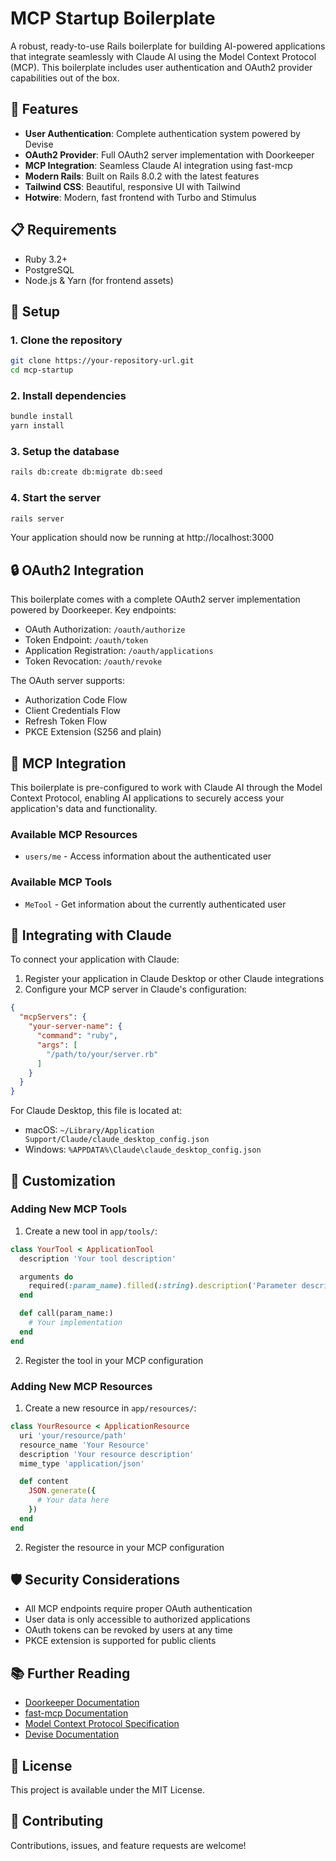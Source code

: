 # MCP Startup Boilerplate

A robust, ready-to-use Rails boilerplate for building AI-powered applications that integrate seamlessly with Claude AI using the Model Context Protocol (MCP). This boilerplate includes user authentication and OAuth2 provider capabilities out of the box.

## 🚀 Features

- **User Authentication**: Complete authentication system powered by Devise
- **OAuth2 Provider**: Full OAuth2 server implementation with Doorkeeper
- **MCP Integration**: Seamless Claude AI integration using fast-mcp
- **Modern Rails**: Built on Rails 8.0.2 with the latest features
- **Tailwind CSS**: Beautiful, responsive UI with Tailwind
- **Hotwire**: Modern, fast frontend with Turbo and Stimulus

## 📋 Requirements

- Ruby 3.2+
- PostgreSQL
- Node.js & Yarn (for frontend assets)

## 🔧 Setup

### 1. Clone the repository

```bash
git clone https://your-repository-url.git
cd mcp-startup
```

### 2. Install dependencies

```bash
bundle install
yarn install
```

### 3. Setup the database

```bash
rails db:create db:migrate db:seed
```

### 4. Start the server

```bash
rails server
```

Your application should now be running at http://localhost:3000

## 🔒 OAuth2 Integration

This boilerplate comes with a complete OAuth2 server implementation powered by Doorkeeper. Key endpoints:

- OAuth Authorization: `/oauth/authorize`
- Token Endpoint: `/oauth/token`
- Application Registration: `/oauth/applications`
- Token Revocation: `/oauth/revoke`

The OAuth server supports:
- Authorization Code Flow
- Client Credentials Flow
- Refresh Token Flow
- PKCE Extension (S256 and plain)

## 🤖 MCP Integration

This boilerplate is pre-configured to work with Claude AI through the Model Context Protocol, enabling AI applications to securely access your application's data and functionality.

### Available MCP Resources

- `users/me` - Access information about the authenticated user

### Available MCP Tools

- `MeTool` - Get information about the currently authenticated user

## 🔌 Integrating with Claude

To connect your application with Claude:

1. Register your application in Claude Desktop or other Claude integrations
2. Configure your MCP server in Claude's configuration:

```json
{
  "mcpServers": {
    "your-server-name": {
      "command": "ruby",
      "args": [
        "/path/to/your/server.rb"
      ]
    }
  }
}
```

For Claude Desktop, this file is located at:
- macOS: `~/Library/Application Support/Claude/claude_desktop_config.json`
- Windows: `%APPDATA%\Claude\claude_desktop_config.json`

## 🔧 Customization

### Adding New MCP Tools

1. Create a new tool in `app/tools/`:

```ruby
class YourTool < ApplicationTool
  description 'Your tool description'

  arguments do
    required(:param_name).filled(:string).description('Parameter description')
  end

  def call(param_name:)
    # Your implementation
  end
end
```

2. Register the tool in your MCP configuration

### Adding New MCP Resources

1. Create a new resource in `app/resources/`:

```ruby
class YourResource < ApplicationResource
  uri 'your/resource/path'
  resource_name 'Your Resource'
  description 'Your resource description'
  mime_type 'application/json'

  def content
    JSON.generate({
      # Your data here
    })
  end
end
```

2. Register the resource in your MCP configuration

## 🛡️ Security Considerations

- All MCP endpoints require proper OAuth authentication
- User data is only accessible to authorized applications
- OAuth tokens can be revoked by users at any time
- PKCE extension is supported for public clients

## 📚 Further Reading

- [Doorkeeper Documentation](https://doorkeeper.gitbook.io/guides)
- [fast-mcp Documentation](https://github.com/yjacquin/fast-mcp)
- [Model Context Protocol Specification](https://github.com/anthropics/model-context-protocol)
- [Devise Documentation](https://github.com/heartcombo/devise)

## 📝 License

This project is available under the MIT License.

## 👥 Contributing

Contributions, issues, and feature requests are welcome!
